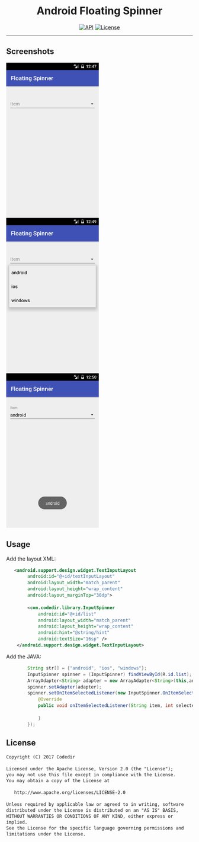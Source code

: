 <h1 align="center"> Android Floating Spinner </h1>

<p align="center">
  <a target="_blank" href="https://developer.android.com/reference/android/os/Build.VERSION_CODES.html#ICE_CREAM_SANDWICH"><img src="https://img.shields.io/badge/API-14%2B-blue.svg?style=flat" alt="API" /></a>
  <a target="_blank" href="LICENSE"><img src="http://img.shields.io/:license-apache-blue.svg" alt="License" /></a>
  </p>
  
 ___
 
 Screenshots
 -----
 
<img src="./screenshots/image1.png" width="250">&emsp;&emsp;<img src="./screenshots/image2.png" width="250">&emsp;&emsp;<img src="./screenshots/image3.png" width="250">
 
 Usage
-----

Add the layout XML:

```xml
   <android.support.design.widget.TextInputLayout
        android:id="@+id/textInputLayout"
        android:layout_width="match_parent"
        android:layout_height="wrap_content"
        android:layout_marginTop="30dp">
        
        <com.codedir.library.InputSpinner
            android:id="@+id/list"
            android:layout_width="match_parent"
            android:layout_height="wrap_content"
            android:hint="@string/hint"
            android:textSize="16sp" />
    </android.support.design.widget.TextInputLayout>
```

Add the JAVA:

```java
        String str[] = {"android", "ios", "windows"};
        InputSpinner spinner = (InputSpinner) findViewById(R.id.list);
        ArrayAdapter<String> adapter = new ArrayAdapter<String>(this,android.R.layout.simple_spinner_dropdown_item,str);
        spinner.setAdapter(adapter);
        spinner.setOnItemSelectedListener(new InputSpinner.OnItemSelectedListener() {
            @Override
            public void onItemSelectedListener(String item, int selectedIndex) {
                
            }
        });
```

License
--------

    Copyright (C) 2017 Codedir

    Licensed under the Apache License, Version 2.0 (the "License");
    you may not use this file except in compliance with the License.
    You may obtain a copy of the License at

       http://www.apache.org/licenses/LICENSE-2.0

    Unless required by applicable law or agreed to in writing, software
    distributed under the License is distributed on an "AS IS" BASIS,
    WITHOUT WARRANTIES OR CONDITIONS OF ANY KIND, either express or implied.
    See the License for the specific language governing permissions and
    limitations under the License.
